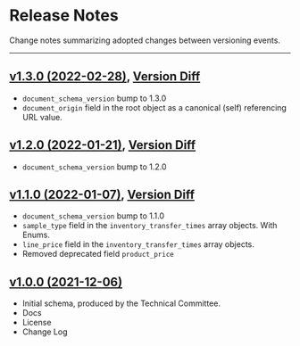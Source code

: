 # Release Notes
Change notes summarizing adopted changes between versioning events.

----------------------------------------

## [v1.3.0 (2022-02-28)](https://github.com/conflabs/wcia-transfer-data-schema/tree/v1.3.0), [Version Diff](https://github.com/conflabs/wcia-transfer-data-schema/compare/v1.2.0...v1.3.0)  
- `document_schema_version` bump to 1.3.0
- `document_origin` field in the root object as a canonical (self) referencing URL value.

## [v1.2.0 (2022-01-21)](https://github.com/conflabs/wcia-transfer-data-schema/tree/v1.2.0), [Version Diff](https://github.com/conflabs/wcia-transfer-data-schema/compare/v1.1.0...v1.2.0)  
- `document_schema_version` bump to 1.2.0

## [v1.1.0 (2022-01-07)](https://github.com/conflabs/wcia-transfer-data-schema/tree/v1.1.0), [Version Diff](https://github.com/conflabs/wcia-transfer-data-schema/compare/v1.0.0...v1.1.0)  
- `document_schema_version` bump to 1.1.0
- `sample_type` field in the `inventory_transfer_times` array objects. With Enums.
- `line_price` field  in the `inventory_transfer_times` array objects.
- Removed deprecated field `product_price`

## [v1.0.0 (2021-12-06)](https://github.com/conflabs/wcia-transfer-data-schema/tree/v1.0.0)
- Initial schema, produced by the Technical Committee.
- Docs
- License
- Change Log
